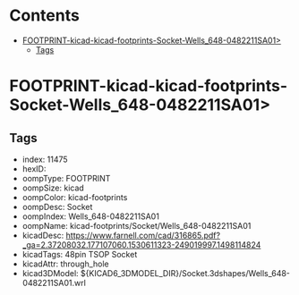 



Contents
========

* [FOOTPRINT-kicad-kicad-footprints-Socket-Wells_648-0482211SA01>](#footprint-kicad-kicad-footprints-socket-wells_648-0482211sa01)
	* [Tags](#tags)

# FOOTPRINT-kicad-kicad-footprints-Socket-Wells_648-0482211SA01>

## Tags

- index: 11475
- hexID: 
- oompType: FOOTPRINT
- oompSize: kicad
- oompColor: kicad-footprints
- oompDesc: Socket
- oompIndex: Wells_648-0482211SA01
- oompName: kicad-footprints/Socket/Wells_648-0482211SA01
- kicadDesc: https://www.farnell.com/cad/316865.pdf?_ga=2.37208032.177107060.1530611323-249019997.1498114824
- kicadTags: 48pin TSOP Socket
- kicadAttr: through_hole
- kicad3DModel: ${KICAD6_3DMODEL_DIR}/Socket.3dshapes/Wells_648-0482211SA01.wrl
